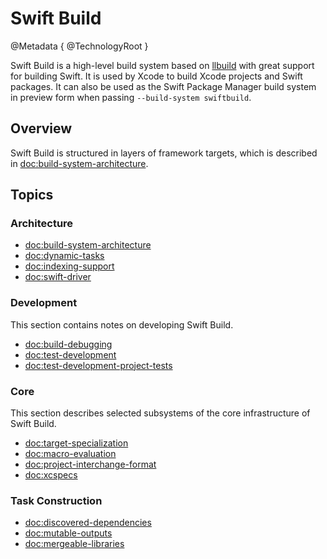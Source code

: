 # Swift Build

@Metadata {
   @TechnologyRoot
}

Swift Build is a high-level build system based on [llbuild](https://github.com/swiftlang/swift-llbuild) with great support for building Swift. It is used by Xcode to build Xcode projects and Swift packages. It can also be used as the Swift Package Manager build system in preview form when passing `--build-system swiftbuild`.

## Overview

Swift Build is structured in layers of framework targets, which is described in <doc:build-system-architecture>.

## Topics

### Architecture

- <doc:build-system-architecture>
- <doc:dynamic-tasks>
- <doc:indexing-support>
- <doc:swift-driver>

### Development

This section contains notes on developing Swift Build.

- <doc:build-debugging>
- <doc:test-development>
- <doc:test-development-project-tests>

### Core

This section describes selected subsystems of the core infrastructure of Swift Build.

- <doc:target-specialization>
- <doc:macro-evaluation>
- <doc:project-interchange-format>
- <doc:xcspecs>

### Task Construction

- <doc:discovered-dependencies>
- <doc:mutable-outputs>
- <doc:mergeable-libraries>
